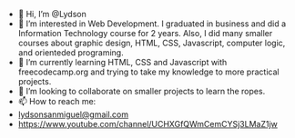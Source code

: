 - 👋 Hi, I’m @Lydson
- 👀 I’m interested in Web Development. I graduated in business and did a Information Technology course for 2 years. Also, I did many smaller courses about graphic design, HTML, CSS, Javascript, computer logic, and orienteded programing.
- 🌱 I’m currently learning HTML, CSS and Javascript with freecodecamp.org and trying to take my knowledge to more practical projects.
- 💞️ I’m looking to collaborate on smaller projects to learn the ropes.
- 📫 How to reach me:
- lydsonsanmiguel@gmail.com
- https://www.youtube.com/channel/UCHXGfQWmCemCYSj3LMaZ1jw

<!---
Lydson/Lydson is a ✨ special ✨ repository because its `README.md` (this file) appears on your GitHub profile.
You can click the Preview link to take a look at your changes.
--->
